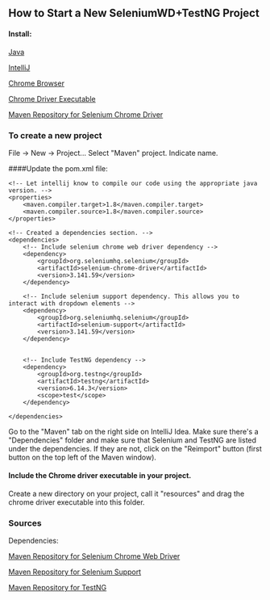 ## How to Start a New SeleniumWD+TestNG Project

#### Install: 

[Java](https://www.oracle.com/java/technologies/javase-downloads.html)

[IntelliJ](https://www.jetbrains.com/idea/download/#section=mac)

[Chrome Browser](https://www.google.com/chrome/)

[Chrome Driver Executable](http://chromedriver.chromium.org/downloads)

[Maven Repository for Selenium Chrome Driver](https://mvnrepository.com/artifact/org.seleniumhq.selenium/selenium-chrome-driver/3.141.59)

### To create a new project 

File -> New -> Project...
    Select "Maven" project. 
    Indicate name. 
    
####Update the pom.xml file: 

    <!-- Let intellij know to compile our code using the appropriate java version. -->
    <properties>
        <maven.compiler.target>1.8</maven.compiler.target>
        <maven.compiler.source>1.8</maven.compiler.source>
    </properties>
    
    <!-- Created a dependencies section. -->  
    <dependencies>
        <!-- Include selenium chrome web driver dependency -->
        <dependency>
            <groupId>org.seleniumhq.selenium</groupId>
            <artifactId>selenium-chrome-driver</artifactId>
            <version>3.141.59</version>
        </dependency>
        
        <!-- Include selenium support dependency. This allows you to interact with dropdown elements -->
        <dependency>
            <groupId>org.seleniumhq.selenium</groupId>
            <artifactId>selenium-support</artifactId>
            <version>3.141.59</version>
        </dependency>

        
        <!-- Include TestNG dependency -->    
        <dependency>
            <groupId>org.testng</groupId>
            <artifactId>testng</artifactId>
            <version>6.14.3</version>
            <scope>test</scope>
        </dependency>

    </dependencies>

Go to the "Maven" tab on the right side on IntelliJ Idea. Make sure there's a "Dependencies" folder and make sure 
that Selenium and TestNG are listed under the dependencies. If they are not, click on the "Reimport" button (first button
on the top left of the Maven window).

#### Include the Chrome driver executable in your project. 
Create a new directory on your project, call it "resources" and drag the chrome driver executable into this folder. 

### Sources 

Dependencies: 

[Maven Repository for Selenium Chrome Web Driver](https://mvnrepository.com/artifact/org.seleniumhq.selenium/selenium-chrome-driver/3.141.59)

[Maven Repository for Selenium Support](https://mvnrepository.com/artifact/org.seleniumhq.selenium/selenium-support)

[Maven Repository for TestNG](https://mvnrepository.com/artifact/org.testng/testng/6.14.3)
